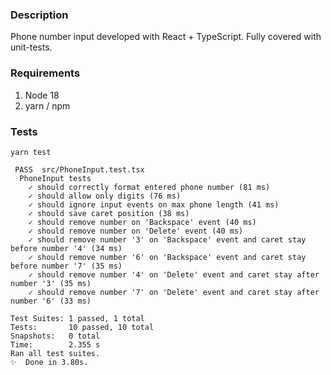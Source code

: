 
### Description

Phone number input developed with React + TypeScript.
Fully covered with unit-tests.

### Requirements

1. Node 18
2. yarn / npm

### Tests

`yarn test`

```console
 PASS  src/PhoneInput.test.tsx
  PhoneInput tests
    ✓ should correctly format entered phone number (81 ms)
    ✓ should allow only digits (76 ms)
    ✓ should ignore input events on max phone length (41 ms)
    ✓ should save caret position (38 ms)
    ✓ should remove number on 'Backspace' event (40 ms)
    ✓ should remove number on 'Delete' event (40 ms)
    ✓ should remove number '3' on 'Backspace' event and caret stay before number '4' (34 ms)
    ✓ should remove number '6' on 'Backspace' event and caret stay before number '7' (35 ms)
    ✓ should remove number '4' on 'Delete' event and caret stay after number '3' (35 ms)
    ✓ should remove number '7' on 'Delete' event and caret stay after number '6' (33 ms)

Test Suites: 1 passed, 1 total
Tests:       10 passed, 10 total
Snapshots:   0 total
Time:        2.355 s
Ran all test suites.
✨  Done in 3.80s.

```
